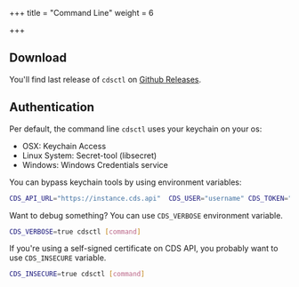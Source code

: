 +++
title = "Command Line"
weight = 6

+++

## Download

You'll find last release of `cdsctl` on [Github Releases](https://github.com/ovh/cds/releases/latest).


## Authentication

Per default, the command line `cdsctl` uses your keychain on your os:

* OSX: Keychain Access
* Linux System: Secret-tool (libsecret) 
* Windows: Windows Credentials service

You can bypass keychain tools by using environment variables:

```bash
CDS_API_URL="https://instance.cds.api"  CDS_USER="username" CDS_TOKEN="yourtoken" cdsctl [command]
```

Want to debug something? You can use `CDS_VERBOSE` environment variable.

```bash
CDS_VERBOSE=true cdsctl [command]
```

If you're using a self-signed certificate on CDS API, you probably want to use `CDS_INSECURE` variable.

```bash
CDS_INSECURE=true cdsctl [command]
```